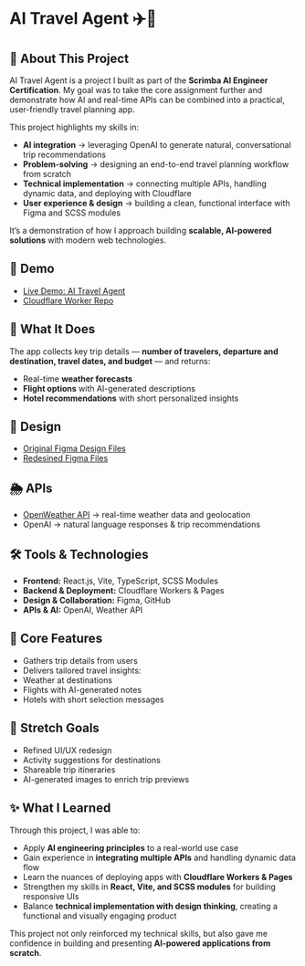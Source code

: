 # AI Travel Agent ✈️🤖

## 📌 About This Project

AI Travel Agent is a project I built as part of the **Scrimba AI Engineer Certification**. My goal was to take the core assignment further and demonstrate how AI and real-time APIs can be combined into a practical, user-friendly travel planning app.

This project highlights my skills in:

- **AI integration** → leveraging OpenAI to generate natural, conversational trip recommendations
- **Problem-solving** → designing an end-to-end travel planning workflow from scratch
- **Technical implementation** → connecting multiple APIs, handling dynamic data, and deploying with Cloudflare
- **User experience & design** → building a clean, functional interface with Figma and SCSS modules

It’s a demonstration of how I approach building **scalable, AI-powered solutions** with modern web technologies.

## 🔗 Demo

- [Live Demo: AI Travel Agent](https://ai-travel-agent-6es.pages.dev/)
- [Cloudflare Worker Repo](https://github.com/ajkendal/ai-travel-agent-worker)

## 🧳 What It Does

The app collects key trip details — **number of travelers, departure and destination, travel dates, and budget** — and returns:

- Real-time **weather forecasts**
- **Flight options** with AI-generated descriptions
- **Hotel recommendations** with short personalized insights

## 🎨 Design

- [Original Figma Design Files](https://www.figma.com/design/5bgAilardGm2CTSfwiD0ok/AI-Travel-Agent?node-id=0-1&t=eoiS0QS8IHdoQx7W-1)
- [Redesined Figma Files](https://www.figma.com/design/Bbc4zZLCGwJU5nztv6Xi3K/AI-Travel-Agent---Amanda-J?node-id=0-1&t=Qp5mgoLRYQbHfuga-1)

## 🌦 APIs

- [OpenWeather API](https://openweathermap.org/api) → real-time weather data and geolocation
- OpenAI → natural language responses & trip recommendations

## 🛠️ Tools & Technologies

- **Frontend:** React.js, Vite, TypeScript, SCSS Modules
- **Backend & Deployment:** Cloudflare Workers & Pages
- **Design & Collaboration:** Figma, GitHub
- **APIs & AI:** OpenAI, Weather API

## 🚀 Core Features

- Gathers trip details from users
- Delivers tailored travel insights:
- Weather at destinations
- Flights with AI-generated notes
- Hotels with short selection messages

## 🎯 Stretch Goals

- Refined UI/UX redesign
- Activity suggestions for destinations
- Shareable trip itineraries
- AI-generated images to enrich trip previews

## ✨ What I Learned

Through this project, I was able to:

- Apply **AI engineering principles** to a real-world use case
- Gain experience in **integrating multiple APIs** and handling dynamic data flow
- Learn the nuances of deploying apps with **Cloudflare Workers & Pages**
- Strengthen my skills in **React, Vite, and SCSS modules** for building responsive UIs
- Balance **technical implementation with design thinking**, creating a functional and visually engaging product

This project not only reinforced my technical skills, but also gave me confidence in building and presenting **AI-powered applications from scratch**.
